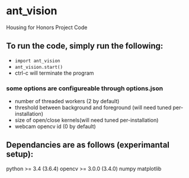 # ant_vision
Housing for Honors Project Code

## To run the code, simply run the following:
- `import ant_vision`
- `ant_vision.start()`
- ctrl-c will terminate the program

### some options are configureable through options.json
- number of threaded workers (2 by default)
- threshold between background and foreground (will need tuned per-installation)
- size of open/close kernels(will need tuned per-installation)
- webcam opencv id (0 by default)

## Dependancies are as follows (experimantal setup):
python >= 3.4 (3.6.4)
opencv >= 3.0.0 (3.4.0)
numpy
matplotlib
